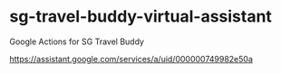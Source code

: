 # sg-travel-buddy-virtual-assistant
Google Actions for SG Travel Buddy

https://assistant.google.com/services/a/uid/000000749982e50a
